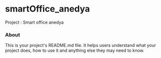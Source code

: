 smartOffice_anedya
==================

Project : Smart office anedya

### About

This is your project's README.md file. It helps users understand what your
project does, how to use it and anything else they may need to know.